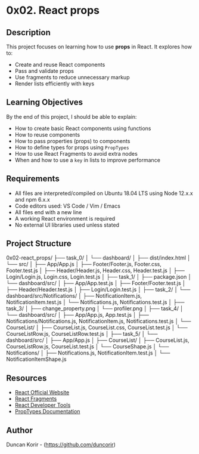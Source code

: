 # 0x02. React props

## Description

This project focuses on learning how to use **props** in React. It explores how to:
- Create and reuse React components
- Pass and validate props
- Use fragments to reduce unnecessary markup
- Render lists efficiently with keys

## Learning Objectives

By the end of this project, I should be able to explain:
- How to create basic React components using functions
- How to reuse components
- How to pass properties (props) to components
- How to define types for props using `PropTypes`
- How to use React Fragments to avoid extra nodes
- When and how to use a `key` in lists to improve performance

## Requirements

- All files are interpreted/compiled on Ubuntu 18.04 LTS using Node 12.x.x and npm 6.x.x
- Code editors used: VS Code / Vim / Emacs
- All files end with a new line
- A working React environment is required
- No external UI libraries used unless stated

## Project Structure

0x02-react_props/
├── task_0/
│ └── dashboard/
│ ├── dist/index.html
│ └── src/
│ ├── App/App.js
│ ├── Footer/Footer.js, Footer.css, Footer.test.js
│ ├── Header/Header.js, Header.css, Header.test.js
│ ├── Login/Login.js, Login.css, Login.test.js
│
├── task_1/
│ ├── package.json
│ └── dashboard/src/
│ ├── App/App.test.js
│ ├── Footer/Footer.test.js
│ ├── Header/Header.test.js
│ ├── Login/Login.test.js
│
├── task_2/
│ └── dashboard/src/Notifications/
│ ├── NotificationItem.js, NotificationItem.test.js
│ └── Notifications.js, Notifications.test.js
│
├── task_3/
│ ├── change_property.png
│ └── profiler.png
│
├── task_4/
│ └── dashboard/src/
│ ├── App/App.js, App.test.js
│ ├── Notifications/Notifications.js, NotificationItem.js, Notifications.test.js
│ └── CourseList/
│ ├── CourseList.js, CourseList.css, CourseList.test.js
│ └── CourseListRow.js, CourseListRow.test.js
│
├── task_5/
│ └── dashboard/src/
│ ├── App/App.js
│ ├── CourseList/
│ ├── CourseList.js, CourseListRow.js, CourseList.test.js
│ └── CourseShape.js
│ └── Notifications/
│ ├── Notifications.js, NotificationItem.test.js
│ └── NotificationItemShape.js


## Resources

- [React Official Website](https://reactjs.org/)
- [React Fragments](https://reactjs.org/docs/fragments.html)
- [React Developer Tools](https://reactjs.org/blog/2019/08/15/new-react-devtools.html)
- [PropTypes Documentation](https://reactjs.org/docs/typechecking-with-proptypes.html)

## Author

Duncan Korir - (https://github.com/duncorir)